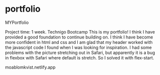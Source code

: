 # portfolio
MYPortfolio

Project time: 1 week.
Technigo Bootcamp
This is my portfolio! 
I think I have provided a good foundation to continue building on. I think I have become more confident in html and css and I am glad that my header worked with the javascript code I found when I was looking for inspiration.
I had some problems with the picture stretching out in Safari, but apparently it is a bug in flexbox with Safari where default is stretch. So I solved it with flex-start. 

moablomkvist.netlify.app

